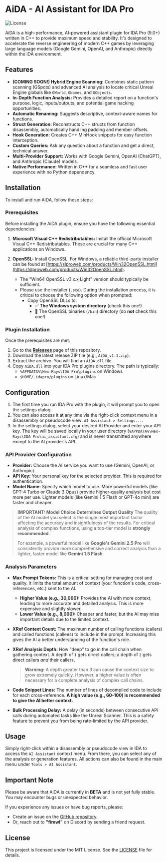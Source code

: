 # AiDA - AI Assistant for IDA Pro

![License](https://img.shields.io/badge/License-MIT-blue.svg)

AiDA is a high-performance, AI-powered assistant plugin for IDA Pro (9.0+) written in C++ to provide maximum speed and stability. It's designed to accelerate the reverse engineering of modern C++ games by leveraging large language models (Google Gemini, OpenAI, and Anthropic) directly within the IDA environment.

## Features

*   **(COMING SOON!) Hybrid Engine Scanning:** Combines static pattern scanning (GSpots) and advanced AI analysis to locate critical Unreal Engine globals like `GWorld`, `GNames`, and `GObjects`.
*   **In-Depth Function Analysis:** Provides a detailed report on a function's purpose, logic, inputs/outputs, and potential game hacking opportunities.
*   **Automatic Renaming:** Suggests descriptive, context-aware names for functions.
*   **Struct Generation:** Reconstructs C++ structs from function disassembly, automatically handling padding and member offsets.
*   **Hook Generation:** Creates C++ MinHook snippets for easy function interception.
*   **Custom Queries:** Ask any question about a function and get a direct, technical answer.
*   **Multi-Provider Support:** Works with Google Gemini, OpenAI (ChatGPT), and Anthropic (Claude) models.
*   **Native Performance:** Written in C++ for a seamless and fast user experience with no Python dependency.

## Installation

To install and run AiDA, follow these steps:

### Prerequisites

Before installing the AiDA plugin, ensure you have the following essential dependencies:

1.  **Microsoft Visual C++ Redistributables:** Install the official Microsoft Visual C++ Redistributables. These are crucial for many C++ applications on Windows.

2.  **OpenSSL:** Install OpenSSL. For Windows, a reliable third-party installer can be found at [https://slproweb.com/products/Win32OpenSSL.html](https://slproweb.com/products/Win32OpenSSL.html).
    * The "Win64 OpenSSL v3.x.x Light" version should typically be sufficient.
    * Please use the installer (`.exe`). During the installation process, it is critical to choose the following option when prompted:
        * Copy OpenSSL DLLs to:
            * ✅ **The Windows system directory** (check this one!)
            * 🚫 The OpenSSL binaries (`/bin`) directory (do **not** check this one!)

### Plugin Installation

Once the prerequisites are met:

1.  Go to the [**Releases**](https://github.com/sigwl/AiDA/releases) page of this repository.
2.  Download the latest release ZIP file (e.g., `AiDA_v1.1.zip`).
3.  Extract the archive. You will find an `AiDA.dll` file.
4.  Copy `AiDA.dll` into your IDA Pro plugins directory. The path is typically:
    * `%APPDATA%\Hex-Rays\IDA Pro\plugins` on Windows
    * `$HOME/.idapro/plugins` on Linux/Mac

## Configuration

1.  The first time you run IDA Pro with the plugin, it will prompt you to open the settings dialog.
2.  You can also access it at any time via the right-click context menu in a disassembly or pseudocode view: `AI Assistant > Settings...`.
3.  In the settings dialog, select your desired AI Provider and enter your API key. The key will be saved locally in your user directory (`%APPDATA%\Hex-Rays\IDA Pro\ai_assistant.cfg`) and is never transmitted anywhere except to the AI provider's API.

### API Provider Configuration
*   **Provider:** Choose the AI service you want to use (Gemini, OpenAI, or Anthropic).
*   **API Key:** Your personal key for the selected provider. This is required for authentication.
*   **Model Name:** Specify which model to use. More powerful models (like GPT-4 Turbo or Claude 3 Opus) provide higher-quality analysis but cost more per use. Lighter models (like Gemini 1.5 Flash or GPT-4o mini) are faster and cheaper.

> **IMPORTANT: Model Choice Determines Output Quality**
> The quality of the AI model you select is the single most important factor affecting the accuracy and insightfulness of the results. For critical analysis of complex functions, using a top-tier model is **strongly recommended**.
>
> For example, a powerful model like **Google's Gemini 2.5 Pro** will consistently provide more comprehensive and correct analysis than a lighter, faster model like **Gemini 1.5 Flash**.

### Analysis Parameters
*   **Max Prompt Tokens:** This is a critical setting for managing cost and quality. It limits the total amount of context (your function's code, cross-references, etc.) sent to the AI.
    *   **Higher Value (e.g., 30,000):** Provides the AI with more context, leading to more accurate and detailed analysis. This is more expensive and slightly slower.
    *   **Lower Value (e.g., 8,000):** Cheaper and faster, but the AI may miss important details due to the limited context.

*   **XRef Context Count:** The maximum number of calling functions (callers) and called functions (callees) to include in the prompt. Increasing this gives the AI a better understanding of the function's role.

*   **XRef Analysis Depth:** How "deep" to go in the call chain when gathering context. A depth of `1` gets direct callers; a depth of `2` gets direct callers *and* their callers.
    > **Warning:** A depth greater than 3 can cause the context size to grow extremely quickly. However, a higher value is often necessary for a complete analysis of complex call chains.

*   **Code Snippet Lines:** The number of lines of decompiled code to include for each cross-reference. **A high value (e.g., 60-100) is recommended to give the AI better context.**

*   **Bulk Processing Delay:** A delay (in seconds) between consecutive API calls during automated tasks like the Unreal Scanner. This is a safety feature to prevent you from being rate-limited by the API provider.

## Usage

Simply right-click within a disassembly or pseudocode view in IDA to access the `AI Assistant` context menu. From there, you can select any of the analysis or generation features. All actions can also be found in the main menu under `Tools > AI Assistant`.

## Important Note
Please be aware that AiDA is currently in **BETA** and is not yet fully stable. You may encounter bugs or unexpected behavior.

If you experience any issues or have bug reports, please:
*   Create an issue on the [GitHub repository](https://github.com/sigwl/AiDA/issues).
*   Or, reach out to **"firewl"** on Discord by sending a friend request.

## License

This project is licensed under the MIT License. See the [LICENSE](LICENSE) file for details.